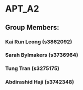 # APT_A2

## Group Members:
### Kai Run Leong (s3862092)
### Sarah Bylmakers (s3736964)
### Tung Tran (s3275175)
### Abdirashid Haji (s3742348)
